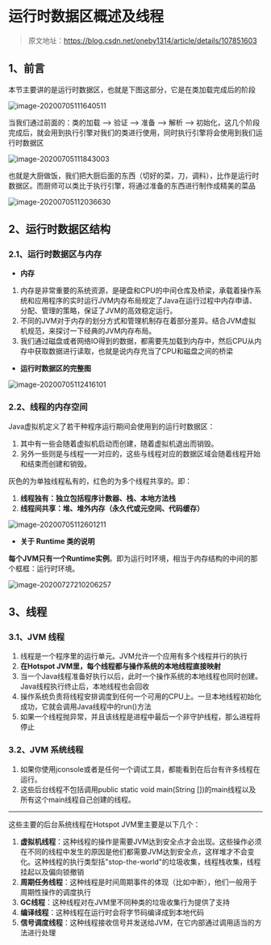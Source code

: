 # 运行时数据区概述及线程

> 原文地址：https://blog.csdn.net/oneby1314/article/details/107851603

## 1、前言

本节主要讲的是运行时数据区，也就是下图这部分，它是在类加载完成后的阶段

![image-20200705111640511](https://gitee.com/nfLJ/Pic/raw/master/jvm/20201230155155.png)

当我们通过前面的：类的加载 --> 验证 --> 准备 --> 解析 --> 初始化，这几个阶段完成后，就会用到执行引擎对我们的类进行使用，同时执行引擎将会使用到我们运行时数据区

![image-20200705111843003](https://gitee.com/nfLJ/Pic/raw/master/jvm/20201230155201.png)

也就是大厨做饭，我们把大厨后面的东西（切好的菜，刀，调料），比作是运行时数据区。而厨师可以类比于执行引擎，将通过准备的东西进行制作成精美的菜品

![image-20200705112036630](https://gitee.com/nfLJ/Pic/raw/master/jvm/20201230155204.png)

## 2、运行时数据区结构

### 2.1、运行时数据区与内存

- **内存**

1. 内存是非常重要的系统资源，是硬盘和CPU的中间仓库及桥梁，承载着操作系统和应用程序的实时运行JVM内存布局规定了Java在运行过程中内存申请、分配、管理的策略，保证了JVM的高效稳定运行。
2. 不同的JVM对于内存的划分方式和管理机制存在着部分差异。结合JVM虚拟机规范，来探讨一下经典的JVM内存布局。
3. 我们通过磁盘或者网络IO得到的数据，都需要先加载到内存中，然后CPU从内存中获取数据进行读取，也就是说内存充当了CPU和磁盘之间的桥梁

- **运行时数据区的完整图**

![image-20200705112416101](https://gitee.com/nfLJ/Pic/raw/master/jvm/20201230155208.png)

### 2.2、线程的内存空间

Java虚拟机定义了若干种程序运行期间会使用到的运行时数据区：

1. 其中有一些会随着虚拟机启动而创建，随着虚拟机退出而销毁。
2. 另外一些则是与线程一一对应的，这些与线程对应的数据区域会随着线程开始和结束而创建和销毁。

灰色的为单独线程私有的，红色的为多个线程共享的。即：

1. **线程独有：独立包括程序计数器、栈、本地方法栈**
2. **线程间共享：堆、堆外内存（永久代或元空间、代码缓存）**

![image-20200705112601211](https://gitee.com/nfLJ/Pic/raw/master/jvm/20201230155214.png)

- **关于 Runtime 类的说明**

**每个JVM只有一个Runtime实例**。即为运行时环境，相当于内存结构的中间的那个框框：运行时环境。

![image-20200727210206257](https://gitee.com/nfLJ/Pic/raw/master/jvm/20201230155220.png)

## 3、线程

### 3.1、JVM 线程

1. 线程是一个程序里的运行单元。JVM允许一个应用有多个线程并行的执行
2. **在Hotspot JVM里，每个线程都与操作系统的本地线程直接映射**
3. 当一个Java线程准备好执行以后，此时一个操作系统的本地线程也同时创建。Java线程执行终止后，本地线程也会回收
4. 操作系统负责将线程安排调度到任何一个可用的CPU上。一旦本地线程初始化成功，它就会调用Java线程中的run()方法
5. 如果一个线程抛异常，并且该线程是进程中最后一个非守护线程，那么进程将停止

### 3.2、JVM 系统线程

1. 如果你使用jconsole或者是任何一个调试工具，都能看到在后台有许多线程在运行。
2. 这些后台线程不包括调用public static void main(String [])的main线程以及所有这个main线程自己创建的线程。

------

这些主要的后台系统线程在Hotspot JVM里主要是以下几个：

1. **虚拟机线程**：这种线程的操作是需要JVM达到安全点才会出现。这些操作必须在不同的线程中发生的原因是他们都需要JVM达到安全点，这样堆才不会变化。这种线程的执行类型括"stop-the-world"的垃圾收集，线程栈收集，线程挂起以及偏向锁撤销
2. **周期任务线程**：这种线程是时间周期事件的体现（比如中断），他们一般用于周期性操作的调度执行
3. **GC线程**：这种线程对在JVM里不同种类的垃圾收集行为提供了支持
4. **编译线程**：这种线程在运行时会将字节码编译成到本地代码
5. **信号调度线程**：这种线程接收信号并发送给JVM，在它内部通过调用适当的方法进行处理